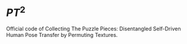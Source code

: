 # $PT^2$
Official code of Collecting The Puzzle Pieces: Disentangled Self-Driven Human Pose Transfer by Permuting Textures.
